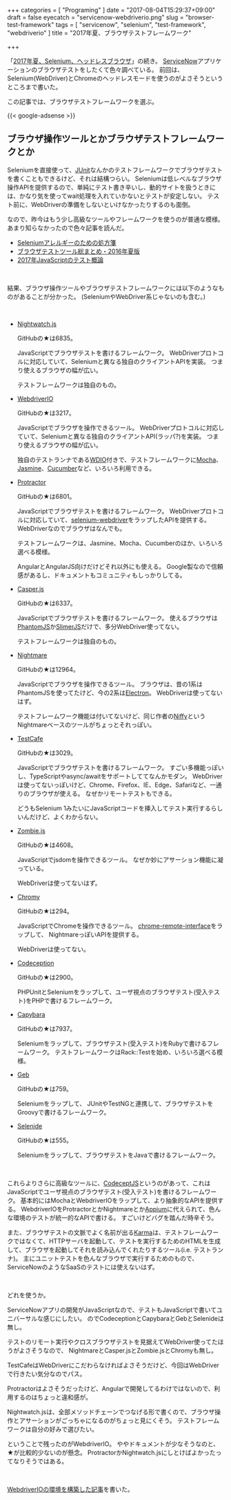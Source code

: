 +++
categories = [ "Programing" ]
date = "2017-08-04T15:29:37+09:00"
draft = false
eyecatch = "servicenow-webdriverio.png"
slug = "browser-test-framework"
tags = [ "servicenow", "selenium", "test-framework", "webdriverio" ]
title = "2017年夏、ブラウザテストフレームワーク"

+++

「[2017年夏、Selenium、ヘッドレスブラウザ](https://www.kaitoy.xyz/2017/07/12/2017-selenium-headless-browsers/)」の続き。
[ServiceNow](https://www.servicenow.com/ja)アプリケーションのブラウザテストをしたくて色々調べている。
前回は、Selenium(WebDriver)とChromeのヘッドレスモードを使うのがよさそうというところまで書いた。

この記事では、ブラウザテストフレームワークを選ぶ。

{{< google-adsense >}}

## ブラウザ操作ツールとかブラウザテストフレームワークとか

Seleniumを直接使って、[JUnit](http://junit.org/junit4/)なんかのテストフレームワークでブラウザテストを書くこともできるけど、それは結構つらい。
Seleniumは低レベルなブラウザ操作APIを提供するので、単純にテスト書き辛いし、動的サイトを扱うときには、かなり気を使ってwait処理を入れていかないとテストが安定しない。
テスト前に、WebDriverの準備をしないといけなかったりするのも面倒。

なので、昨今はもう少し高級なツールやフレームワークを使うのが普通な模様。
あまり知らなかったので色々記事を読んだ。

* [Seleniumアレルギーのための処方箋](http://qiita.com/cognitom/items/27b7375bea653b414c8f)
* [ブラウザテストツール総まとめ・2016年夏版](http://qiita.com/cognitom/items/6cce719b57341769c14d)
* [2017年JavaScriptのテスト概論](http://postd.cc/a-complete-guide-to-testing-javascript-in-2017/)

<br>

結果、ブラウザ操作ツールやブラウザテストフレームワークには以下のようなものがあることが分かった。
(SeleniumやWebDriver系じゃないのも含む。)

<br>

* [Nightwatch.js](http://nightwatchjs.org/)

    GitHubの★は6835。

    JavaScriptでブラウザテストを書けるフレームワーク。
    WebDriverプロトコルに対応していて、Seleniumと異なる独自のクライアントAPIを実装。
    つまり使えるブラウザの幅が広い。

    テストフレームワークは独自のもの。

* [WebdriverIO](http://webdriver.io/)

    GitHubの★は3217。

    JavaScriptでブラウザを操作できるツール。
    WebDriverプロトコルに対応していて、Seleniumと異なる独自のクライアントAPI(ラッパ?)を実装。
    つまり使えるブラウザの幅が広い。

    独自のテストランナである[WDIO](http://webdriver.io/guide/testrunner/gettingstarted.html)付きで、テストフレームワークに[Mocha](https://mochajs.org/)、[Jasmine](https://jasmine.github.io/)、[Cucumber](https://cucumber.io/)など、いろいろ利用できる。

* [Protractor](http://www.protractortest.org/#/)

    GitHubの★は6801。

    JavaScriptでブラウザテストを書けるフレームワーク。
    WebDriverプロトコルに対応していて、[selenium-webdriver](https://github.com/SeleniumHQ/selenium/wiki/WebDriverJs)をラップしたAPIを提供する。
    WebDriverなのでブラウザはなんでも。

    テストフレームワークは、Jasmine、Mocha、Cucumberのほか、いろいろ選べる模様。

    AngularとAngularJS向けだけどそれ以外にも使える。
    Google製なので信頼感があるし、ドキュメントもコミュニティもしっかりしてる。

* [Casper.js](http://casperjs.org/)

    GitHubの★は6337。

    JavaScriptでブラウザテストを書けるフレームワーク。
    使えるブラウザは[PhantomJS](http://phantomjs.org/)か[SlimerJS](https://slimerjs.org/)だけで、多分WebDriver使ってない。

    テストフレームワークは独自のもの。

* [Nightmare](http://www.nightmarejs.org/)

    GitHubの★は12964。

    JavaScriptでブラウザを操作できるツール。
    ブラウザは、昔の1系はPhantomJSを使ってたけど、今の2系は[Electron](https://electron.atom.io/)。
    WebDriverは使ってないはず。

    テストフレームワーク機能は付いてないけど、同じ作者の[Niffy](https://open.segment.com/niffy)というNightmareベースのツールがちょっとそれっぽい。

* [TestCafe](https://devexpress.github.io/testcafe/)

    GitHubの★は3029。

    JavaScriptでブラウザテストを書けるフレームワーク。
    すごい多機能っぽいし、TypeScriptやasync/awaitをサポートしててなんかモダン。
    WebDriverは使ってないっぽいけど、Chrome、Firefox、IE、Edge、Safariなど、一通りのブラウザが使える。
    なぜかリモートテストもできる。

    どうもSelenium 1みたいにJavaScriptコードを挿入してテスト実行するらしいんだけど、よくわからない。

* [Zombie.js](http://zombie.js.org/)

    GitHubの★は4608。

    JavaScriptでjsdomを操作できるツール。
    なぜか妙にアサーション機能に凝っている。

    WebDriverは使ってないはず。

* [Chromy](https://github.com/OnetapInc/chromy)

    GitHubの★は294。

    JavaScriptでChromeを操作できるツール。
    [chrome-remote-interface](https://github.com/cyrus-and/chrome-remote-interface)をラップして、
    NightmareっぽいAPIを提供する。

    WebDriverは使ってない。

* [Codeception](http://codeception.com/)

    GitHubの★は2900。

    PHPUnitとSeleniumをラップして、ユーザ視点のブラウザテスト(受入テスト)をPHPで書けるフレームワーク。

* [Capybara](http://teamcapybara.github.io/capybara/)

    GitHubの★は7937。

    Seleniumをラップして、ブラウザテスト(受入テスト)をRubyで書けるフレームワーク。
    テストフレームワークはRack::Testを始め、いろいろ選べる模様。

* [Geb](http://www.gebish.org/)

    GitHubの★は759。

    Seleniumをラップして、 JUnitやTestNGと連携して、ブラウザテストをGroovyで書けるフレームワーク。

* [Selenide](http://selenide.org/)

    GitHubの★は555。

    Seleniumをラップして、ブラウザテストをJavaで書けるフレームワーク。

<br>

これらよりさらに高級なツールに、[CodeceptJS](http://codecept.io/)というのがあって、これはJavaScriptでユーザ視点のブラウザテスト(受入テスト)を書けるフレームワーク。
基本的にはMochaとWebdriverIOをラップして、より抽象的なAPIを提供する。
WebdriverIOをProtractorとかNightmareとか[Appium](http://appium.io/)に代えられて、色んな環境のテストが統一的なAPIで書ける。
すごいけどバグを踏んだ時辛そう。

また、ブラウザテストの文脈でよく名前が出る[Karma](http://karma-runner.github.io/1.0/index.html)は、テストフレームワークではなくて、HTTPサーバを起動して、テストを実行するためのHTMLを生成して、ブラウザを起動してそれを読み込んでくれたりするツール(i.e. テストランナ)。
主にユニットテストを色んなブラウザで実行するためのもので、ServiceNowのようなSaaSのテストには使えないはず。

<br>

どれを使うか。

ServiceNowアプリの開発がJavaScriptなので、テストもJavaScriptで書いてユニバーサルな感じにしたい。
のでCodeceptionとCapybaraとGebとSelenideは無し。

テストのリモート実行やクロスブラウザテストを見据えてWebDriver使ってたほうがよさそうなので、
NightmareとCasper.jsとZombie.jsとChromyも無し。

TestCafeはWebDriverにこだわらなければよさそうだけど、今回はWebDriverで行きたい気分なのでパス。

Protractorはよさそうだったけど、Angularで開発してるわけではないので、利用するのはちょっと違和感が。

Nightwatch.jsは、全部メソッドチェーンでつなげる形で書くので、ブラウザ操作とアサーションがごっちゃになるのがちょっと見にくそう。
テストフレームワークは自分の好みで選びたい。

ということで残ったのがWebdriverIO。
ややドキュメントが少なそうなのと、★が比較的少ないのが懸念。
ProtractorかNightwatch.jsにしとけばよかったってなりそうではある。

<br>

[WebdriverIOの環境を構築した記事](https://www.kaitoy.xyz/2017/08/14/webdriverio-chrome/)を書いた。
